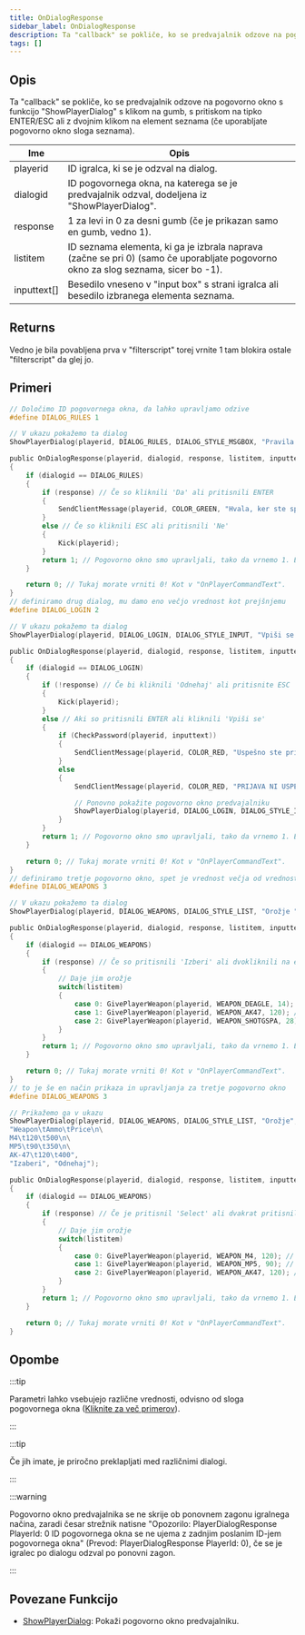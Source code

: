```yaml
---
title: OnDialogResponse
sidebar_label: OnDialogResponse
description: Ta "callback" se pokliče, ko se predvajalnik odzove na pogovorno okno, imenovano "ShowPlayerDialog", s klikom na gumb, s pritiskom na tipko ENTER / ESC ali z dvoklikom na element seznama (če uporabljate pogovorno okno sloga "seznam").
tags: []
---
```


## Opis

Ta "callback" se pokliče, ko se predvajalnik odzove na pogovorno okno s funkcijo "ShowPlayerDialog" s klikom na gumb, s pritiskom na tipko ENTER/ESC ali z dvojnim klikom na element seznama (če uporabljate pogovorno okno sloga seznama).

| Ime         | Opis                                                                                                                                   |
| ----------- | -------------------------------------------------------------------------------------------------------------------------------------- |
| playerid    | ID igralca, ki se je odzval na dialog.                                                                                                 |
| dialogid    | ID pogovornega okna, na katerega se je predvajalnik odzval, dodeljena iz "ShowPlayerDialog".                                           |
| response    | 1 za levi in ​​0 za desni gumb (če je prikazan samo en gumb, vedno 1).                                                                   |
| listitem    | ID seznama elementa, ki ga je izbrala naprava (začne se pri 0) (samo če uporabljate pogovorno okno za slog seznama, sicer bo -1).      |
| inputtext[] | Besedilo vneseno v "input box" s strani igralca ali besedilo izbranega elementa seznama.                                               |

## Returns

Vedno je bila povabljena prva v "filterscript" torej vrnite 1 tam blokira ostale "filterscript" da glej jo.

## Primeri

```c
// Določimo ID pogovornega okna, da lahko upravljamo odzive
#define DIALOG_RULES 1

// V ukazu pokažemo ta dialog
ShowPlayerDialog(playerid, DIALOG_RULES, DIALOG_STYLE_MSGBOX, "Pravila strežnika ", "- Brez nedovoljeni pripomočki\n- Brez Spam\n- Spoštuj Admine \n\nSe strinjate s pravili? ", "Da", "Ne");

public OnDialogResponse(playerid, dialogid, response, listitem, inputtext[])
{
    if (dialogid == DIALOG_RULES)
    {
        if (response) // Če so kliknili 'Da' ali pritisnili ENTER 
        {
            SendClientMessage(playerid, COLOR_GREEN, "Hvala, ker ste sprejeli pravila!");
        }
        else // Če so kliknili ESC ali pritisnili 'Ne'
        {
            Kick(playerid);
        }
        return 1; // Pogovorno okno smo upravljali, tako da vrnemo 1. Enako kot v "OnPlayerCommandText".
    }

    return 0; // Tukaj morate vrniti 0! Kot v "OnPlayerCommandText".
}
// definiramo drug dialog, mu damo eno večjo vrednost kot prejšnjemu
#define DIALOG_LOGIN 2

// V ukazu pokažemo ta dialog
ShowPlayerDialog(playerid, DIALOG_LOGIN, DIALOG_STYLE_INPUT, "Vpiši se ", "Prosimo vnesite svoje geslo:", "Vpiši se", "Odnehaj");

public OnDialogResponse(playerid, dialogid, response, listitem, inputtext[])
{
    if (dialogid == DIALOG_LOGIN)
    {
        if (!response) // Če bi kliknili 'Odnehaj' ali pritisnite ESC
        {
            Kick(playerid);
        }
        else // Aki so pritisnili ENTER ali kliknili 'Vpiši se'
        {
            if (CheckPassword(playerid, inputtext))
            {
                SendClientMessage(playerid, COLOR_RED, "Uspešno ste prijavljeni!");
            }
            else
            {
                SendClientMessage(playerid, COLOR_RED, "PRIJAVA NI USPELA.");

                // Ponovno pokažite pogovorno okno predvajalniku
                ShowPlayerDialog(playerid, DIALOG_LOGIN, DIALOG_STYLE_INPUT, "Vpiši se", "Prosimo vnesite svoje geslo:", "Vpiši se", "Odnehaj");
            }
        }
        return 1; // Pogovorno okno smo upravljali, tako da vrnemo 1. Enako kot v "OnPlayerCommandText".
    }

    return 0; // Tukaj morate vrniti 0! Kot v "OnPlayerCommandText".
}
// definiramo tretje pogovorno okno, spet je vrednost večja od vrednosti prejšnjega pogovornega okna
#define DIALOG_WEAPONS 3

// V ukazu pokažemo ta dialog 
ShowPlayerDialog(playerid, DIALOG_WEAPONS, DIALOG_STYLE_LIST, "Orožje ", "Desert Eagle\nAK-47\nCombat Shotgun", "Izaberi", "Odnehaj");

public OnDialogResponse(playerid, dialogid, response, listitem, inputtext[])
{
    if (dialogid == DIALOG_WEAPONS)
    {
        if (response) // Če so pritisnili 'Izberi' ali dvokliknili na element seznama
        {
            // Daje jim orožje
            switch(listitem)
            {
                case 0: GivePlayerWeapon(playerid, WEAPON_DEAGLE, 14); // Daje jim desert eagle
                case 1: GivePlayerWeapon(playerid, WEAPON_AK47, 120); // Daje jim AK-47
                case 2: GivePlayerWeapon(playerid, WEAPON_SHOTGSPA, 28); // Daje jim Combat Shotgun
            }
        }
        return 1; // Pogovorno okno smo upravljali, tako da vrnemo 1. Enako kot v "OnPlayerCommandText".
    }

    return 0; // Tukaj morate vrniti 0! Kot v "OnPlayerCommandText".
}
// to je še en način prikaza in upravljanja za tretje pogovorno okno
#define DIALOG_WEAPONS 3

// Prikažemo ga v ukazu
ShowPlayerDialog(playerid, DIALOG_WEAPONS, DIALOG_STYLE_LIST, "Orožje",
"Weapon\tAmmo\tPrice\n\
M4\t120\t500\n\
MP5\t90\t350\n\
AK-47\t120\t400",
"Izaberi", "Odnehaj");

public OnDialogResponse(playerid, dialogid, response, listitem, inputtext[])
{
    if (dialogid == DIALOG_WEAPONS)
    {
        if (response) // Če je pritisnil 'Select' ali dvakrat pritisnil orožje
        {
            // Daje jim orožje
            switch(listitem)
            {
                case 0: GivePlayerWeapon(playerid, WEAPON_M4, 120); // Daje jim M4
                case 1: GivePlayerWeapon(playerid, WEAPON_MP5, 90); // Daje jim MP5
                case 2: GivePlayerWeapon(playerid, WEAPON_AK47, 120); // Daje jim AK-47
            }
        }
        return 1; // Pogovorno okno smo upravljali, tako da vrnemo 1. Enako kot v "OnPlayerCommandText".
    }

    return 0; // Tukaj morate vrniti 0! Kot v "OnPlayerCommandText".
}
```

## Opombe

:::tip

Parametri lahko vsebujejo različne vrednosti, odvisno od sloga pogovornega okna ([Kliknite za več primerov](../resources/dialogstyles)).

:::

:::tip

Če jih imate, je priročno preklapljati med različnimi dialogi.

:::

:::warning

Pogovorno okno predvajalnika se ne skrije ob ponovnem zagonu igralnega načina, zaradi česar strežnik natisne "Opozorilo: PlayerDialogResponse PlayerId: 0 ID pogovornega okna se ne ujema z zadnjim poslanim ID-jem pogovornega okna" (Prevod: PlayerDialogResponse PlayerId: 0), če se je igralec po dialogu odzval po ponovni zagon.

:::

## Povezane Funkcijo

- [ShowPlayerDialog](../functions/ShowPlayerDialog): Pokaži pogovorno okno predvajalniku.
